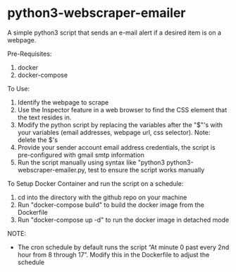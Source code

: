 # python3-webscraper-emailer 
A simple python3 script that sends an e-mail alert if a desired item is on a webpage.

Pre-Requisites:
1. docker
2. docker-compose

To Use:

1. Identify the webpage to scrape
2. Use the Inspector feature in a web browser to find the CSS element that the text resides in. 
3. Modify the python script by replacing the variables after the "$"'s with your variables (email addresses, webpage url, css selector). Note: delete the $'s
4. Provide your sender account email address credentials, the script is pre-configured with gmail smtp information 
5. Run the script manually using syntax like "python3 python3-webscraper-emailer.py, test to ensure the script works manually

To Setup Docker Container and run the script on a schedule:
1. cd into the directory with the github repo on your machine
2. Run "docker-compose build" to build the docker image from the Dockerfile
3. Run "docker-compose up -d" to run the docker image in detached mode

NOTE:
- The cron schedule by default runs the script “At minute 0 past every 2nd hour from 8 through 17”. Modify this in the Dockerfile to adjust the schedule
